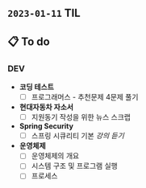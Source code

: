 ## `2023-01-11` TIL

## 📋 To do

### DEV

+ **코딩 테스트**
  + [ ] 프로그래머스 - 추천문제 4문제 풀기

+ **현대자동차 자소서**
  + [ ] 지원동기 작성을 위한 뉴스 스크랩

+ **Spring Security**
  + [ ] 스프링 시큐리티 기본 _강의 듣기_
 
+ **운영체제**
  + [ ] 운영체제의 개요
  + [ ] 시스템 구조 및 프로그램 실행
  + [ ] 프로세스
